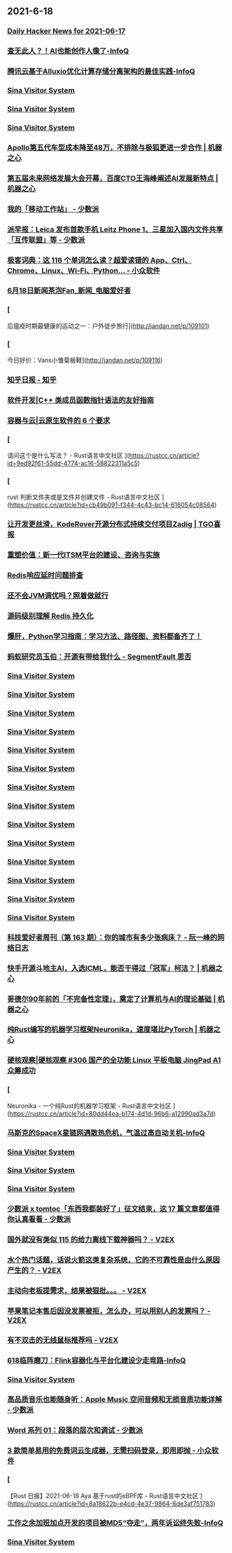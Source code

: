 
## 2021-6-18

### [Daily Hacker News for 2021-06-17](https://www.daemonology.net/hn-daily/2021-06-17.html)

### [查无此人？！AI也能创作人像了-InfoQ](https://www.infoq.cn/article/82ICwefjO3m5XNG7Ng2A)

### [腾讯云基于Alluxio优化计算存储分离架构的最佳实践-InfoQ](https://www.infoq.cn/article/KFQqjM9hsZb1qCZARDok)

### [Sina Visitor System](https://weibo.com/1715118170/KkHRBoAxg)

### [Sina Visitor System](https://weibo.com/1715118170/KkHLW7DIK)

### [Sina Visitor System](https://weibo.com/1715118170/KkHFrni3H)

### [Apollo第五代车型成本降至48万，不排除与极狐更进一步合作 | 机器之心](https://www.jiqizhixin.com/articles/2021-06-18-3)

### [第五届未来网络发展大会开幕，百度CTO王海峰阐述AI发展新特点 | 机器之心](https://www.jiqizhixin.com/articles/2021-06-18)

### [我的「移动工作站」 - 少数派](https://sspai.com/post/66927)

### [派早报：Leica 发布首款手机 Leitz Phone 1、三星加入国内文件共享「互传联盟」等 - 少数派](https://sspai.com/post/67304)

### [极客词典：这 116 个单词怎么读？超爱读错的 App、Ctrl、Chrome、Linux、Wi-Fi、Python... - 小众软件](https://www.appinn.com/jike-cidian-wechat-miniapp/)

### [6月18日新闻茶泡Fan_新闻_电脑爱好者](https://www.cfan.com.cn/2021/0618/135292.shtml)

### [
后瘟疫时期最健康的运动之一：户外徒步旅行](http://jandan.net/p/109101)

### [
今日好价：Vans小雏菊板鞋](http://jandan.net/p/109116)

### [知乎日报 - 知乎](https://daily.zhihu.com/story/9737159)

### [软件开发|C++ 类成员函数指针语法的友好指南](https://linux.cn/article-13498-1.html?utm_source=rss&utm_medium=rss)

### [容器与云|云原生软件的 6 个要求](https://linux.cn/article-13497-1.html?utm_source=rss&utm_medium=rss)

### [
请问这个是什么写法？ - Rust语言中文社区
](https://rustcc.cn/article?id=9ed92f61-55dd-4774-ac16-58822311a5c5)

### [
rust  判断文件夹或是文件并创建文件 - Rust语言中文社区
](https://rustcc.cn/article?id=cb49b091-f344-4c43-bc14-616054c08564)

### [让开发更丝滑，KodeRover开源分布式持续交付项目Zadig | TGO喜报](https://www.infoq.cn/article/ba87b155f27bbc7c51b4ac7ff)

### [重塑价值：新一代ITSM平台的建设、咨询与实施](https://www.infoq.cn/article/aa00f9a0b682933ab86e077be)

### [Redis响应延时问题排查](https://www.infoq.cn/article/1ccbd30d94ab781a4f85ab2fc)

### [还不会JVM调优吗？照着做就行](https://www.infoq.cn/article/632322582f697268a7fe77b35)

### [源码级别理解 Redis 持久化](https://www.infoq.cn/article/b04b3b5d8057aadde6df987df)

### [爆肝，Python学习指南：学习方法、路径图、资料都备齐了！](https://cuijiahua.com/blog/2021/06/vlog-6.html)

### [蚂蚁研究员玉伯：开源有带给我什么 - SegmentFault 思否](https://segmentfault.com/a/1190000040195344)

### [Sina Visitor System](https://weibo.com/1402400261/KkJWsl7ev)

### [Sina Visitor System](https://weibo.com/1402400261/KkJUVb9Wn)

### [Sina Visitor System](https://weibo.com/1402400261/KkJT2sYSq)

### [Sina Visitor System](https://weibo.com/1402400261/KkJR56KAv)

### [Sina Visitor System](https://weibo.com/1402400261/KkJmEzHVV)

### [Sina Visitor System](https://weibo.com/1402400261/KkI1xfd5o)

### [Sina Visitor System](https://weibo.com/1715118170/KkJJvewiR)

### [Sina Visitor System](https://weibo.com/1715118170/KkJDf0fZG)

### [Sina Visitor System](https://weibo.com/1715118170/KkJlo3dvL)

### [Sina Visitor System](https://weibo.com/1715118170/KkJfOA3Ik)

### [Sina Visitor System](https://weibo.com/1715118170/KkJfbkmMZ)

### [Sina Visitor System](https://weibo.com/1715118170/KkIWZaeXI)

### [Sina Visitor System](https://weibo.com/1715118170/KkIyFtCQQ)

### [Sina Visitor System](https://weibo.com/1642628345/KkJfEfGrI)

### [科技爱好者周刊（第 163 期）：你的城市有多少张病床？ - 阮一峰的网络日志](http://www.ruanyifeng.com/blog/2021/06/weekly-issue-163.html)

### [快手开源斗地主AI，入选ICML，能否干得过「冠军」柯洁？ | 机器之心](https://www.jiqizhixin.com/articles/2021-06-18-5)

### [哥德尔90年前的「不完备性定理」，奠定了计算机与AI的理论基础 | 机器之心](https://www.jiqizhixin.com/articles/2021-06-18-4)

### [纯Rust编写的机器学习框架Neuronika，速度堪比PyTorch | 机器之心](https://www.jiqizhixin.com/articles/2021-06-18-2)

### [硬核观察|硬核观察 #306 国产的全功能 Linux 平板电脑 JingPad A1 众筹成功](https://linux.cn/article-13499-1.html?utm_source=rss&utm_medium=rss)

### [
Neuronika - 一个纯Rust的机器学习框架 - Rust语言中文社区
](https://rustcc.cn/article?id=80dd44ea-b174-4d1d-96b6-a12990ad3a7d)

### [马斯克的SpaceX星链网遇散热危机，气温过高自动关机-InfoQ](https://www.infoq.cn/article/0SV6oX0S1wWijiDeBfYL)

### [Sina Visitor System](https://weibo.com/1746173800/KkKlR44Oz)

### [Sina Visitor System](https://weibo.com/1402400261/KkK0gas1n)

### [Sina Visitor System](https://weibo.com/1715118170/KkK7X72qB)

### [少数派 x tomtoc「东西我都装好了」征文结束，这 17 篇文章都值得你认真看看 - 少数派](https://sspai.com/post/67288)

### [国外就没有类似 115 的给力离线下载神器吗？ - V2EX](https://www.v2ex.com/t/784123)

### [水个热门话题，话说火箭这类复杂系统，它的不可靠性是由什么原因产生的？ - V2EX](https://www.v2ex.com/t/784095)

### [主动向老板提需求，结果被狠批。。。 - V2EX](https://www.v2ex.com/t/784059)

### [苹果笔记本售后因没发票被拒，怎么办，可以用别人的发票吗？ - V2EX](https://www.v2ex.com/t/784051)

### [有不双击的无线鼠标推荐吗 - V2EX](https://www.v2ex.com/t/783989)

### [618临阵磨刀：Flink容器化与平台化建设少走弯路-InfoQ](https://www.infoq.cn/article/ooGHtbAufDoQYX0jx4ms)

### [Sina Visitor System](https://weibo.com/1746173800/KkKUm5S15)

### [高品质音乐也能随身听：Apple Music 空间音频和无损音质功能详解 - 少数派](https://sspai.com/post/67278)

### [Word 系列 01：段落的层次和调试 - 少数派](https://sspai.com/post/66196)

### [3 款简单易用的免费词云生成器，无需扫码登录，即用即抛 - 小众软件](https://www.appinn.com/word-cloud-online/)

### [
【Rust 日报】2021-06-18 Aya 基于rust的eBPF库 - Rust语言中文社区
](https://rustcc.cn/article?id=8a18622b-e4cd-4e37-9864-6de3af751783)

### [工作之余加班加点开发的项目被MD5“夺走”，两年诉讼终失败-InfoQ](https://www.infoq.cn/article/sp5YX9TQ3rQSBLoKWKY1)

### [Sina Visitor System](https://weibo.com/1402400261/KkLH5xmE6)